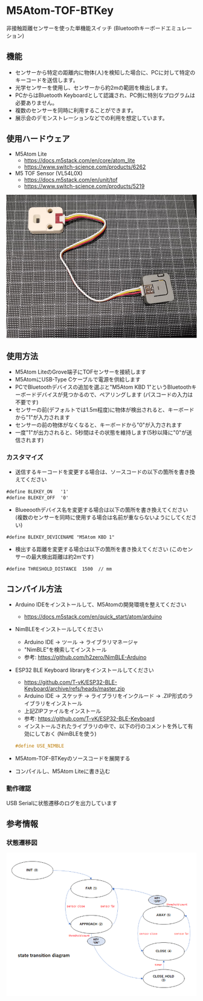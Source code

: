 # M5Atom-TOF-BTKey

非接触距離センサーを使った単機能スイッチ (Bluetoothキーボードエミュレーション)

## 機能

- センサーから特定の距離内に物体(人)を検知した場合に、PCに対して特定のキーコードを送信します。
- 光学センサーを使用し、センサーから約2mの範囲を検出します。
- PCからはBluetooth Keyboardとして認識され、PC側に特別なプログラムは必要ありません。
- 複数のセンサーを同時に利用することができます。
- 展示会のデモンストレーションなどでの利用を想定しています。

## 使用ハードウェア

- M5Atom Lite
  - https://docs.m5stack.com/en/core/atom_lite
  - https://www.switch-science.com/products/6262
- M5 TOF Sensor (VL54L0X)
  - https://docs.m5stack.com/en/unit/tof
  - https://www.switch-science.com/products/5219

![外観](M5Atom-TOF-BTKey.jpg)

## 使用方法

- M5Atom LiteのGrove端子にTOFセンサーを接続します
- M5AtomにUSB-Type Cケーブルで電源を供給します
- PCでBluetoothデバイスの追加を選ぶと"M5Atom KBD 1"というBluetoothキーボードデバイスが見つかるので、ペアリングします (パスコードの入力は不要です)
- センサーの前(デフォルトでは1.5m程度)に物体が検出されると、キーボードから"1"が入力されます
- センサーの前の物体がなくなると、キーボードから"0"が入力されます
- 一度"1"が出力されると、5秒間はその状態を維持します(5秒以降に"0"が送信されます)

### カスタマイズ
- 送信するキーコードを変更する場合は、ソースコードの以下の箇所を書き換えてください
```
#define BLEKEY_ON   '1'
#define BLEKEY_OFF  '0'
```
- Blueeoothデバイス名を変更する場合は以下の箇所を書き換えてください (複数のセンサーを同時に使用する場合は名前が重ならないようにしてください)
```
#define BLEKEY_DEVICENAME "M5Atom KBD 1"
```
- 検出する距離を変更する場合は以下の箇所を書き換えてください (このセンサーの最大検出距離は約2mです)
```
#define THRESHOLD_DISTANCE  1500  // mm
```

## コンパイル方法
- Arduino IDEをインストールして、M5Atomの開発環境を整えてください
  - https://docs.m5stack.com/en/quick_start/atom/arduino

- NimBLEをインストールしてください
  - Arduino IDE -> ツール -> ライブラリマネージャ
  - "NimBLE"を検索してインストール
  - 参考: https://github.com/h2zero/NimBLE-Arduino

- ESP32 BLE Keyboard libraryをインストールしてください
  - https://github.com/T-vK/ESP32-BLE-Keyboard/archive/refs/heads/master.zip
  - Arduino IDE -> スケッチ -> ライブラリをインクルード -> .ZIP形式のライブラリをインストール
  - 上記ZIPファイルをインストール
  - 参考: https://github.com/T-vK/ESP32-BLE-Keyboard
  - インストールされたライブラリの中で、以下の行のコメントを外して有効にしておく (NimBLEを使う)
  ``` Arduino\libraries\ESP32-BLE-Keyboard\BleKeyboard.h
  #define USE_NIMBLE
  ```

- M5Atom-TOF-BTKeyのソースコードを展開する
- コンパイルし、M5Atom Liteに書き込む

### 動作確認
USB Serialに状態遷移のログを出力しています

## 参考情報
### 状態遷移図
![状態遷移図](state-diagram.png)




